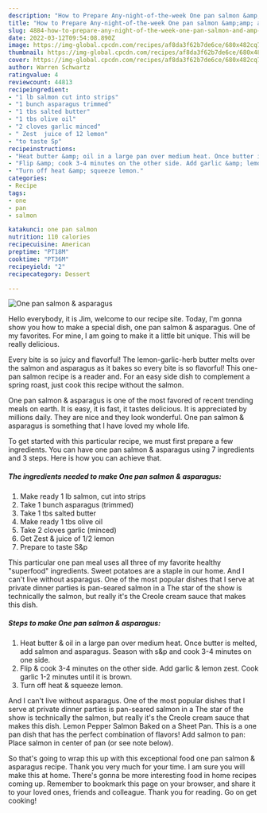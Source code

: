 ```yaml
---
description: "How to Prepare Any-night-of-the-week One pan salmon &amp;amp; asparagus"
title: "How to Prepare Any-night-of-the-week One pan salmon &amp;amp; asparagus"
slug: 4884-how-to-prepare-any-night-of-the-week-one-pan-salmon-and-amp-asparagus
date: 2022-03-12T09:54:08.890Z
image: https://img-global.cpcdn.com/recipes/af8da3f62b7de6ce/680x482cq70/one-pan-salmon-asparagus-recipe-main-photo.jpg
thumbnail: https://img-global.cpcdn.com/recipes/af8da3f62b7de6ce/680x482cq70/one-pan-salmon-asparagus-recipe-main-photo.jpg
cover: https://img-global.cpcdn.com/recipes/af8da3f62b7de6ce/680x482cq70/one-pan-salmon-asparagus-recipe-main-photo.jpg
author: Warren Schwartz
ratingvalue: 4
reviewcount: 44813
recipeingredient:
- "1 lb salmon cut into strips"
- "1 bunch asparagus trimmed"
- "1 tbs salted butter"
- "1 tbs olive oil"
- "2 cloves garlic minced"
- " Zest  juice of 12 lemon"
- "to taste Sp"
recipeinstructions:
- "Heat butter &amp; oil in a large pan over medium heat. Once butter is melted, add salmon and asparagus. Season with s&amp;p and cook 3-4 minutes on one side."
- "Flip &amp; cook 3-4 minutes on the other side. Add garlic &amp; lemon zest. Cook garlic 1-2 minutes until it is brown."
- "Turn off heat &amp; squeeze lemon."
categories:
- Recipe
tags:
- one
- pan
- salmon

katakunci: one pan salmon 
nutrition: 110 calories
recipecuisine: American
preptime: "PT18M"
cooktime: "PT36M"
recipeyield: "2"
recipecategory: Dessert

---
```



![One pan salmon &amp; asparagus](https://img-global.cpcdn.com/recipes/af8da3f62b7de6ce/680x482cq70/one-pan-salmon-asparagus-recipe-main-photo.jpg)

Hello everybody, it is Jim, welcome to our recipe site. Today, I'm gonna show you how to make a special dish, one pan salmon &amp; asparagus. One of my favorites. For mine, I am going to make it a little bit unique. This will be really delicious.

Every bite is so juicy and flavorful! The lemon-garlic-herb butter melts over the salmon and asparagus as it bakes so every bite is so flavorful! This one-pan salmon recipe is a reader and. For an easy side dish to complement a spring roast, just cook this recipe without the salmon.

One pan salmon &amp; asparagus is one of the most favored of recent trending meals on earth. It is easy, it is fast, it tastes delicious. It is appreciated by millions daily. They are nice and they look wonderful. One pan salmon &amp; asparagus is something that I have loved my whole life.


To get started with this particular recipe, we must first prepare a few ingredients. You can have one pan salmon &amp; asparagus using 7 ingredients and 3 steps. Here is how you can achieve that.

<!--inarticleads1-->

##### The ingredients needed to make One pan salmon &amp; asparagus:

1. Make ready 1 lb salmon, cut into strips
1. Take 1 bunch asparagus (trimmed)
1. Take 1 tbs salted butter
1. Make ready 1 tbs olive oil
1. Take 2 cloves garlic (minced)
1. Get  Zest &amp; juice of 1/2 lemon
1. Prepare to taste S&amp;p


This particular one pan meal uses all three of my favorite healthy &#34;superfood&#34; ingredients. Sweet potatoes are a staple in our home. And I can&#39;t live without asparagus. One of the most popular dishes that I serve at private dinner parties is pan-seared salmon in a The star of the show is technically the salmon, but really it&#39;s the Creole cream sauce that makes this dish. 

<!--inarticleads2-->

##### Steps to make One pan salmon &amp; asparagus:

1. Heat butter &amp; oil in a large pan over medium heat. Once butter is melted, add salmon and asparagus. Season with s&amp;p and cook 3-4 minutes on one side.
1. Flip &amp; cook 3-4 minutes on the other side. Add garlic &amp; lemon zest. Cook garlic 1-2 minutes until it is brown.
1. Turn off heat &amp; squeeze lemon.


And I can&#39;t live without asparagus. One of the most popular dishes that I serve at private dinner parties is pan-seared salmon in a The star of the show is technically the salmon, but really it&#39;s the Creole cream sauce that makes this dish. Lemon Pepper Salmon Baked on a Sheet Pan. This is a one pan dish that has the perfect combination of flavors! Add salmon to pan: Place salmon in center of pan (or see note below). 

So that's going to wrap this up with this exceptional food one pan salmon &amp; asparagus recipe. Thank you very much for your time. I am sure you will make this at home. There's gonna be more interesting food in home recipes coming up. Remember to bookmark this page on your browser, and share it to your loved ones, friends and colleague. Thank you for reading. Go on get cooking!
